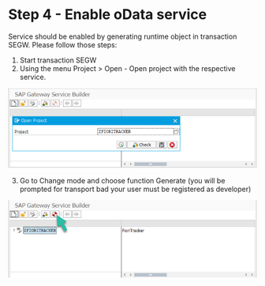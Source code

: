 # Step 4 - Enable oData service

Service should be enabled by generating runtime object in transaction SEGW. Please follow those steps:

1. Start transaction SEGW
2. Using the menu Project > Open - Open project with the respective service.

![](res/segw.png)

3. Go to Change mode and choose function Generate (you will be prompted for transport bad your user must be registered as developer)

![](res/segw_gen.png)

